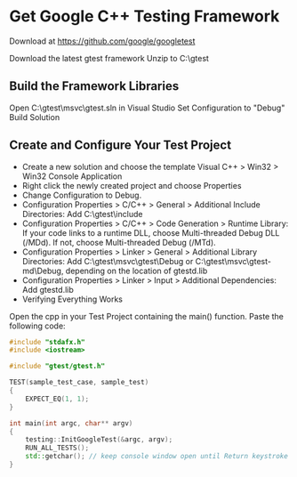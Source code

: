 # Get Google C++ Testing Framework
Download at https://github.com/google/googletest

Download the latest gtest framework
Unzip to C:\gtest

## Build the Framework Libraries
Open C:\gtest\msvc\gtest.sln in Visual Studio
Set Configuration to "Debug"
Build Solution

## Create and Configure Your Test Project
* Create a new solution and choose the template Visual C++ > Win32 > Win32 Console Application
* Right click the newly created project and choose Properties
* Change Configuration to Debug.
* Configuration Properties > C/C++ > General > Additional Include Directories: Add C:\gtest\include
* Configuration Properties > C/C++ > Code Generation > Runtime Library: If your code links to a runtime DLL, choose Multi-threaded Debug DLL (/MDd). If not, choose Multi-threaded Debug (/MTd).
* Configuration Properties > Linker > General > Additional Library Directories: Add C:\gtest\msvc\gtest\Debug or C:\gtest\msvc\gtest-md\Debug, depending on the location of gtestd.lib
* Configuration Properties > Linker > Input > Additional Dependencies: Add gtestd.lib
* Verifying Everything Works

Open the cpp in your Test Project containing the main() function.
Paste the following code:
```c++
#include "stdafx.h"  
#include <iostream>

#include "gtest/gtest.h"

TEST(sample_test_case, sample_test)
{
    EXPECT_EQ(1, 1);
}

int main(int argc, char** argv) 
{ 
    testing::InitGoogleTest(&argc, argv); 
    RUN_ALL_TESTS(); 
    std::getchar(); // keep console window open until Return keystroke
}
```
